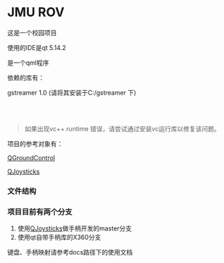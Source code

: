 # JMU ROV

这是一个校园项目

使用的IDE是qt 5.14.2

是一个qml程序

依赖的库有：

gstreamer 1.0 (请将其安装于C:/gstreamer  下)

</br>
</br>


>  如果出现vc++ runtime 错误，请尝试通过安装vc运行库以修复该问题。



项目的参考对象有：

[QGroundControl][1] 

[QJoysticks][2]



### 文件结构



### 项目目前有两个分支

1. 使用[QJoysticks][2]做手柄开发的master分支
2. 使用qt自带手柄库的X360分支



键盘、手柄映射请参考docs路径下的使用文档













[1]:https://github.com/mavlink/qgroundcontrol
[2]: https://github.com/alex-spataru/QJoysticks
